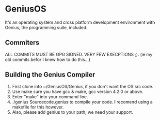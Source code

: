 # GeniusOS
It's an operating system and cross platform development environment with Genius, the programming suite, included.

## Commiters
ALL COMMITS MUST BE GPG SIGNED. VERY FEW EXECPTIONS ;). (ie my old commits befor I knew how to do this...)

## Building the Genius Compiler
1. First clone into ~/GeniusOS/Genius, if you don't want the OS src code.
2. Use make sure you have gcc & make, gcc version 4.2.0 or above.
3. Enter "make" into your command line.
4. ./genius Sourcecode.genius to compile your code. I recomend using a makefile for this however.
5. Also, please add genius to your path, we need your support.
